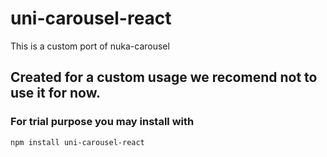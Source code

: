 # uni-carousel-react

This is a custom port of nuka-carousel

## Created for a custom usage we recomend not to use it for now.

### For trial purpose you may install with

```
npm install uni-carousel-react
```





